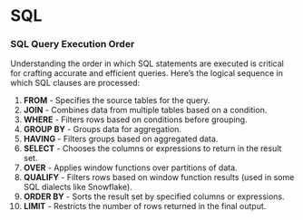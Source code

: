 # SQL

### SQL Query Execution Order  

Understanding the order in which SQL statements are executed is critical for crafting accurate and efficient queries. Here’s the logical sequence in which SQL clauses are processed:  

1. **FROM** - Specifies the source tables for the query.  
2. **JOIN** - Combines data from multiple tables based on a condition.  
3. **WHERE** - Filters rows based on conditions before grouping.  
4. **GROUP BY** - Groups data for aggregation.  
5. **HAVING** - Filters groups based on aggregated data.  
6. **SELECT** - Chooses the columns or expressions to return in the result set.  
7. **OVER** - Applies window functions over partitions of data.  
8. **QUALIFY** - Filters rows based on window function results (used in some SQL dialects like Snowflake).  
9. **ORDER BY** - Sorts the result set by specified columns or expressions.  
10. **LIMIT** - Restricts the number of rows returned in the final output.  
